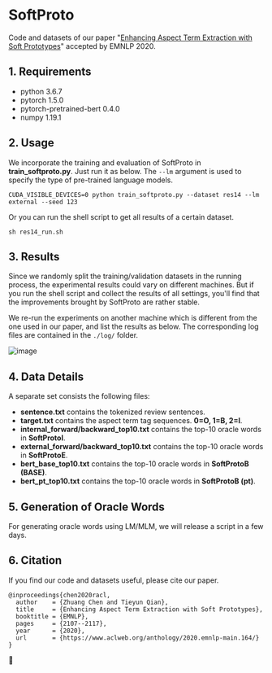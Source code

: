 # SoftProto
 Code and datasets of our paper "[Enhancing Aspect Term Extraction with Soft Prototypes](https://www.aclweb.org/anthology/2020.emnlp-main.164.pdf)" accepted by EMNLP 2020.


## 1. Requirements
* python 3.6.7
* pytorch 1.5.0
* pytorch-pretrained-bert 0.4.0
* numpy 1.19.1

## 2. Usage
 We incorporate the training and evaluation of SoftProto in **train_softproto.py**. Just run it as below. The ```--lm``` argument is used to specify the type of pre-trained language models.

```
CUDA_VISIBLE_DEVICES=0 python train_softproto.py --dataset res14 --lm external --seed 123
```

 Or you can run the shell script to get all results of a certain dataset.

```
sh res14_run.sh
```

## 3. Results
 Since we randomly split the training/validation datasets in the running process, the experimental results could vary on different machines. But if you run the shell script and collect the results of all settings, you'll find that the improvements brought by SoftProto are rather stable.

 We re-run the experiments on another machine which is different from the one used in our paper, and list the results as below. The corresponding log files are contained in the ```./log/``` folder.

 ![image](https://github.com/NLPWM-WHU/SoftProto/blob/master/result.jpg)

## 4. Data Details
 A separate set consists the following files:

* **sentence.txt** contains the tokenized review sentences.
* **target.txt** contains the aspect term tag sequences. **0=O, 1=B, 2=I**.
* **internal\_forward/backward\_top10.txt** contains the top-10 oracle words in **SoftProtoI**.
* **external\_forward/backward\_top10.txt** contains the top-10 oracle words in **SoftProtoE**.
* **bert\_base\_top10.txt** contains the top-10 oracle words in **SoftProtoB (BASE)**.
* **bert\_pt\_top10.txt** contains the top-10 oracle words in **SoftProtoB (pt)**.

## 5. Generation of Oracle Words
 For generating oracle words using LM/MLM, we will release a script in a few days.

## 6. Citation
 If you find our code and datasets useful, please cite our paper.


```
@inproceedings{chen2020racl,
  author    = {Zhuang Chen and Tieyun Qian},
  title     = {Enhancing Aspect Term Extraction with Soft Prototypes},
  booktitle = {EMNLP},
  pages     = {2107--2117},
  year      = {2020},
  url       = {https://www.aclweb.org/anthology/2020.emnlp-main.164/}
}
```

 :checkered_flag: 